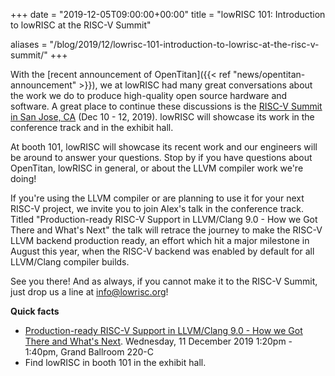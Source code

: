 +++
date = "2019-12-05T09:00:00+00:00"
title = "lowRISC 101: Introduction to lowRISC at the RISC-V Summit"

aliases = "/blog/2019/12/lowrisc-101-introduction-to-lowrisc-at-the-risc-v-summit/"
+++

With the [recent announcement of OpenTitan]({{< ref
"news/opentitan-announcement" >}}), we at lowRISC had many great conversations about the work we do to produce high-quality open source hardware and software.
A great place to continue these discussions is the [RISC-V Summit in San Jose, CA](https://tmt.knect365.com/risc-v-summit/) (Dec 10 - 12, 2019).
lowRISC will showcase its work in the conference track and in the exhibit hall.

At booth 101, lowRISC will showcase its recent work and our engineers will be around to answer your questions.
Stop by if you have questions about OpenTitan, lowRISC in general, or about the LLVM compiler work we're doing!

If you're using the LLVM compiler or are planning to use it for your next RISC-V project, we invite you to join Alex's talk in the conference track.
Titled "Production-ready RISC-V Support in LLVM/Clang 9.0 - How we Got There and What's Next" the talk will retrace the journey to make the RISC-V LLVM backend production ready, an effort which hit a major milestone in August this year, when the RISC-V backend was enabled by default for all LLVM/Clang compiler builds.

See you there! And as always, if you cannot make it to the RISC-V Summit, just drop us a line at [info@lowrisc.org](mailto:info@lowrisc.org)!

**Quick facts**

- [Production-ready RISC-V Support in LLVM/Clang 9.0 - How we Got There and What's Next](https://tmt.knect365.com/risc-v-summit/agenda/2#software_production-ready-risc-v-support-in-llvmclang-90-how-we-got-there-and-whats-next). Wednesday, 11 December 2019 1:20pm - 1:40pm, Grand Ballroom 220-C
- Find lowRISC in booth 101 in the exhibit hall.
